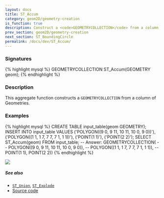 ```yaml
---
layout: docs
title: ST_Accum
category: geom2D/geometry-creation
is_function: true
description: Construct a <code>GEOMETRYCOLLECTION</code> from a column of Geometries
prev_section: geom2D/geometry-creation
next_section: ST_BoundingCircle
permalink: /docs/dev/ST_Accum/
---
```


### Signatures

{% highlight mysql %}
GEOMETRYCOLLECTION ST_Accum(GEOMETRY geom);
{% endhighlight %}

### Description

This aggregate function constructs a `GEOMETRYCOLLECTION` from a column of Geometries.

### Examples

{% highlight mysql %}
CREATE TABLE input_table(geom GEOMETRY);
INSERT INTO input_table VALUES
    ('POLYGON((9 0, 9 11, 10 11, 10 0, 9 0))'),
    ('POLYGON((1 1, 1 7, 7 7, 7 1, 1 1))'),
    ('POINT(1 1)'),
    ('POINT(2 2)');
SELECT ST_Accum(geom) FROM input_table;
-- Answer: GEOMETRYCOLLECTION(
--    POLYGON((9 0, 9 11, 10 11, 10 0, 9 0)),
--    POLYGON((1 1, 1 7, 7 7, 7 1, 1 1)),
--    POINT(1 1), POINT(2 2))
{% endhighlight %}

<img class="displayed" src="../ST_Accum.png"/>

##### See also

* [`ST_Union`](../ST_Union), [`ST_Explode`](../ST_Explode)
* <a href="https://github.com/irstv/H2GIS/blob/master/h2spatial/src/main/java/org/h2gis/h2spatial/internal/function/spatial/aggregate/ST_Accum.java" target="_blank">Source code</a>
